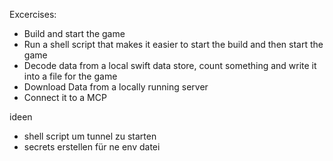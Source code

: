 Excercises:
* Build and start the game
* Run a shell script that makes it easier to start the build and then start the game
* Decode data from a local swift data store, count something and write it into a file for the game
* Download Data from a locally running server 
* Connect it to a MCP


ideen
* shell script um tunnel zu starten
* secrets erstellen für ne env datei
